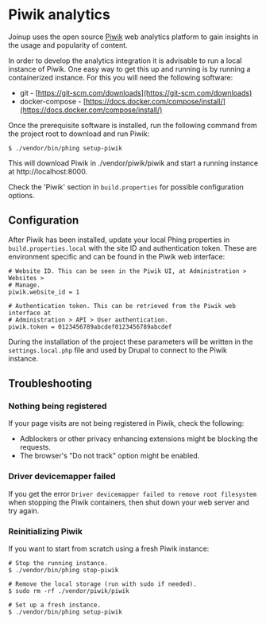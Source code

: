 # Piwik analytics

Joinup uses the open source [Piwik](https://piwik.org/) web analytics platform
to gain insights in the usage and popularity of content.

In order to develop the analytics integration it is advisable to run a local
instance of Piwik. One easy way to get this up and running is by running a
containerized instance. For this you will need the following software:

- git - [https://git-scm.com/downloads](https://git-scm.com/downloads)
- docker-compose - [https://docs.docker.com/compose/install/](https://docs.docker.com/compose/install/)

Once the prerequisite software is installed, run the following command from the
project root to download and run Piwik:

```
$ ./vendor/bin/phing setup-piwik
```

This will download Piwik in ./vendor/piwik/piwik and start a running instance
at http://localhost:8000.

Check the 'Piwik' section in `build.properties` for possible configuration
options.

## Configuration

After Piwik has been installed, update your local Phing properties in
`build.properties.local` with the site ID and authentication token. These are
environment specific and can be found in the Piwik web interface:

```
# Website ID. This can be seen in the Piwik UI, at Administration > Websites >
# Manage.
piwik.website_id = 1

# Authentication token. This can be retrieved from the Piwik web interface at
# Administration > API > User authentication.
piwik.token = 0123456789abcdef0123456789abcdef
```

During the installation of the project these parameters will be written in the
`settings.local.php` file and used by Drupal to connect to the Piwik instance.

## Troubleshooting

### Nothing being registered

If your page visits are not being registered in Piwik, check the following:

* Adblockers or other privacy enhancing extensions might be blocking the
  requests.
* The browser's "Do not track" option might be enabled.

### Driver devicemapper failed

If you get the error `Driver devicemapper failed to remove root filesystem` when
stopping the Piwik containers, then shut down your web server and try again.

### Reinitializing Piwik

If you want to start from scratch using a fresh Piwik instance:

```
# Stop the running instance.
$ ./vendor/bin/phing stop-piwik

# Remove the local storage (run with sudo if needed).
$ sudo rm -rf ./vendor/piwik/piwik

# Set up a fresh instance.
$ ./vendor/bin/phing setup-piwik
```
